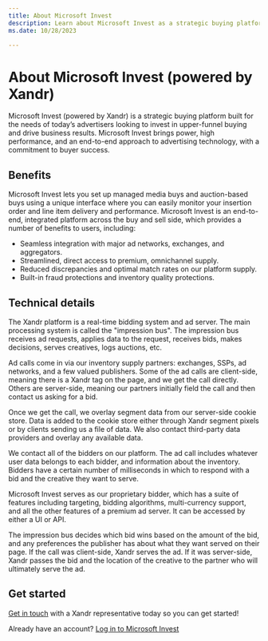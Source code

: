 ```yaml
---
title: About Microsoft Invest
description: Learn about Microsoft Invest as a strategic buying platform for advertisers, its benefits, and how it works as a real-time bidding system and ad server. 
ms.date: 10/28/2023

---
```


# About Microsoft Invest (powered by Xandr)

Microsoft Invest (powered by Xandr) is a strategic buying platform built for the needs of today’s advertisers looking to invest in upper-funnel buying and drive business results. Microsoft Invest brings power, high performance, and an end-to-end approach to advertising technology, with a commitment to buyer success.

## Benefits

Microsoft Invest lets you set up managed media buys and auction-based buys using a unique interface where you can easily monitor your insertion order and line item delivery and performance. Microsoft Invest is an end-to-end, integrated platform across the buy and sell side, which provides a number of benefits to users, including:

- Seamless integration with major ad networks, exchanges, and aggregators.
- Streamlined, direct access to premium, omnichannel supply.
- Reduced discrepancies and optimal match rates on our platform supply.
- Built-in fraud protections and inventory quality protections.

## Technical details

The Xandr platform is a real-time bidding system and ad server. The main processing system is called the "impression bus". The impression bus receives ad requests, applies data to the request, receives bids, makes decisions, serves creatives, logs auctions, etc.

Ad calls come in via our inventory supply partners: exchanges, SSPs, ad networks, and a few valued publishers. Some of the ad calls are client-side, meaning there is a Xandr tag on the page, and we get the call directly. Others are server-side, meaning our partners initially field the call and then contact us asking for a bid.

Once we get the call, we overlay segment data from our server-side cookie store. Data is added to the cookie store either through Xandr segment pixels or by clients sending us a file of data. We also contact third-party data providers and overlay any available data.

We contact all of the bidders on our platform. The ad call includes whatever user data belongs to each bidder, and information about the inventory. Bidders have a certain number of milliseconds in which to respond with a bid and the creative they want to serve.

Microsoft Invest serves as our proprietary bidder, which has a suite of features including targeting, bidding algorithms, multi-currency support, and all the other features of a premium ad server. It can be accessed by either a UI or API.

The impression bus decides which bid wins based on the amount of the bid, and any preferences the publisher has about what they want served on their page. If the call was client-side, Xandr serves the ad. If it was server-side, Xandr passes the bid and the location of the creative to the partner who will ultimately serve the ad.

## Get started

[Get in touch](https://www.xandr.com/contact-us/) with a Xandr representative today so you can get started!

Already have an account? [Log in to Microsoft Invest](https://invest.xandr.com/login)
